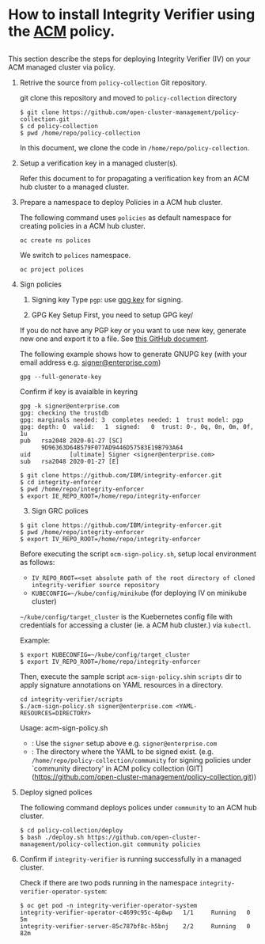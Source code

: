 
# How to install Integrity Verifier using the [ACM](https://www.redhat.com/en/technologies/management/advanced-cluster-management) policy.

## 

This section describe the steps for deploying Integrity Verifier (IV) on your ACM managed cluster via policy.

1. Retrive the source from `policy-collection` Git repository.
    
    git clone this repository and moved to `policy-collection` directory

    ```
    $ git clone https://github.com/open-cluster-management/policy-collection.git
    $ cd policy-collection
    $ pwd /home/repo/policy-collection
    ```
    In this document, we clone the code in `/home/repo/policy-collection`.
    
  
2. Setup a verification key in a managed cluster(s).

   Refer this document to for propagating a verification key from an ACM hub cluster to a managed cluster.

      
4.  Prepare a namespace to deploy Policies in a ACM hub cluster. 

    The following command uses `policies` as default namespace for creating policies in a ACM hub cluster. 
    ```
    oc create ns polices 
    
    ```
    We switch to `polices` namespace.
    ```
    oc project polices
    ```        
   
5. Sign policies
    
   1. Signing key Type
    `pgp`: use [gpg key](https://www.gnupg.org/index.html) for signing.
   
   2. GPG Key Setup
    First, you need to setup GPG key/

    If you do not have any PGP key or you want to use new key, generate new one and export it to a file. See [this GitHub document](https://docs.github.com/en/free-pro-team@latest/github/authenticating-to-github/generating-a-new-gpg-key).

    The following example shows how to generate GNUPG key (with your email address e.g. signer@enterprise.com)

    ```
    gpg --full-generate-key

    ```

    Confirm if key is avaialble in keyring

    ```
    gpg -k signer@enterprise.com
    gpg: checking the trustdb
    gpg: marginals needed: 3  completes needed: 1  trust model: pgp
    gpg: depth: 0  valid:   1  signed:   0  trust: 0-, 0q, 0n, 0m, 0f, 1u
    pub   rsa2048 2020-01-27 [SC]
          9D96363D64B579F077AD9446D57583E19B793A64
    uid           [ultimate] Signer <signer@enterprise.com>
    sub   rsa2048 2020-01-27 [E]

    ```

    ```
    $ git clone https://github.com/IBM/integrity-enforcer.git
    $ cd integrity-enforcer
    $ pwd /home/repo/integrity-enforcer
    $ export IE_REPO_ROOT=/home/repo/integrity-enforcer

    ```
   
   3. Sign GRC polices
     
     ```
     $ git clone https://github.com/IBM/integrity-enforcer.git
     $ pwd /home/repo/integrity-enforcer
     $ export IV_REPO_ROOT=/home/repo/integrity-enforcer
     ```
     
     Before executing the script `ocm-sign-policy.sh`, setup local environment as follows:
     - `IV_REPO_ROOT=<set absolute path of the root directory of cloned integrity-verifier source repository`
     - `KUBECONFIG=~/kube/config/minikube`  (for deploying IV on minikube cluster)

      `~/kube/config/target_cluster` is the Kuebernetes config file with credentials for accessing a cluster (ie. a ACM hub cluster.) via `kubectl`.

     Example:
     ```
     $ export KUBECONFIG=~/kube/config/target_cluster
     $ export IV_REPO_ROOT=/home/repo/integrity-enforcer
     ```

     Then, execute the sample script `acm-sign-policy.sh`in `scripts` dir to apply signature annotations on YAML resources in a directory.
    
     ```
     cd integrity-verifier/scripts
     $./acm-sign-policy.sh signer@enterprise.com <YAML-RESOURCES=DIRECTORY>
     ```
     
     Usage: acm-sign-policy.sh <signer> <YAML files directory>
      - <signer>: Use the `signer` setup above e.g. `signer@enterprise.com`
      - <YAML files directory>:  The directory where the YAML to be signed exist. (e.g. `/home/repo/policy-collection/community`  for signing policies under `community directory' in ACM policy collection (GIT] (https://github.com/open-cluster-management/policy-collection.git))
     
    
6. Deploy signed polices

    The following command deploys polices under `community` to an ACM hub cluster.
      
    ```
    $ cd policy-collection/deploy
    $ bash ./deploy.sh https://github.com/open-cluster-management/policy-collection.git community policies
    ```
      
7. Confirm if `integrity-verifier` is running successfully in a managed cluster.
    
    Check if there are two pods running in the namespace `integrity-verifier-operator-system`: 
        
    ```
    $ oc get pod -n integrity-verifier-operator-system
    integrity-verifier-operator-c4699c95c-4p8wp   1/1     Running   0          5m
    integrity-verifier-server-85c787bf8c-h5bnj    2/2     Running   0          82m
    ```      
    
    
